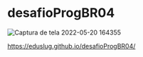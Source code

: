 # desafioProgBR04

![Captura de tela 2022-05-20 164355](https://user-images.githubusercontent.com/38886580/169603384-d6304b33-b419-4979-bb2a-fefcc7f9427e.png)


https://eduslug.github.io/desafioProgBR04/
